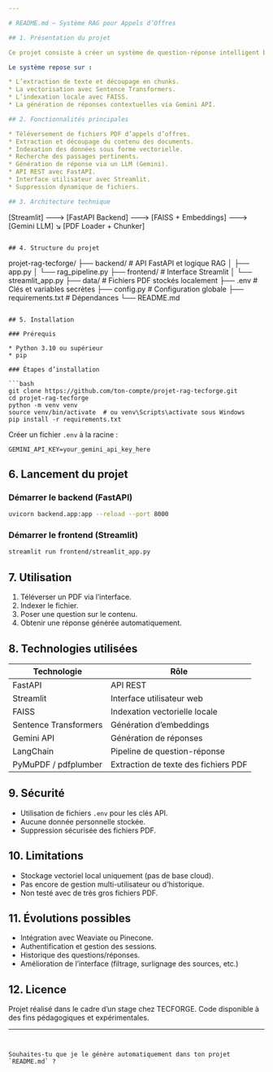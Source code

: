 ```yaml
---

# README.md — Système RAG pour Appels d’Offres

## 1. Présentation du projet

Ce projet consiste à créer un système de question-réponse intelligent basé sur des documents PDF d'appels d’offres. Il permet de téléverser un fichier PDF, de le traiter via un pipeline RAG (Retrieval-Augmented Generation), et de poser des questions en langage naturel pour obtenir des réponses précises et sourcées.

Le système repose sur :

* L’extraction de texte et découpage en chunks.
* La vectorisation avec Sentence Transformers.
* L’indexation locale avec FAISS.
* La génération de réponses contextuelles via Gemini API.

## 2. Fonctionnalités principales

* Téléversement de fichiers PDF d’appels d’offres.
* Extraction et découpage du contenu des documents.
* Indexation des données sous forme vectorielle.
* Recherche des passages pertinents.
* Génération de réponse via un LLM (Gemini).
* API REST avec FastAPI.
* Interface utilisateur avec Streamlit.
* Suppression dynamique de fichiers.

## 3. Architecture technique

```
[Streamlit] ---> [FastAPI Backend] ---> [FAISS + Embeddings] ---> [Gemini LLM]
                                    ↘
                                 [PDF Loader + Chunker]
```

## 4. Structure du projet

```
projet-rag-tecforge/
├── backend/                 # API FastAPI et logique RAG
│   ├── app.py
│   └── rag_pipeline.py
├── frontend/                # Interface Streamlit
│   └── streamlit_app.py
├── data/                    # Fichiers PDF stockés localement
├── .env                     # Clés et variables secrètes
├── config.py                # Configuration globale
├── requirements.txt         # Dépendances
└── README.md
```

## 5. Installation

### Prérequis

* Python 3.10 ou supérieur
* pip

### Étapes d’installation

```bash
git clone https://github.com/ton-compte/projet-rag-tecforge.git
cd projet-rag-tecforge
python -m venv venv
source venv/bin/activate  # ou venv\Scripts\activate sous Windows
pip install -r requirements.txt
```

Créer un fichier `.env` à la racine :

```
GEMINI_API_KEY=your_gemini_api_key_here
```

## 6. Lancement du projet

### Démarrer le backend (FastAPI)

```bash
uvicorn backend.app:app --reload --port 8000
```

### Démarrer le frontend (Streamlit)

```bash
streamlit run frontend/streamlit_app.py
```

## 7. Utilisation

1. Téléverser un PDF via l’interface.
2. Indexer le fichier.
3. Poser une question sur le contenu.
4. Obtenir une réponse générée automatiquement.

## 8. Technologies utilisées

| Technologie           | Rôle                                 |
| --------------------- | ------------------------------------ |
| FastAPI               | API REST                             |
| Streamlit             | Interface utilisateur web            |
| FAISS                 | Indexation vectorielle locale        |
| Sentence Transformers | Génération d’embeddings              |
| Gemini API            | Génération de réponses               |
| LangChain             | Pipeline de question-réponse         |
| PyMuPDF / pdfplumber  | Extraction de texte des fichiers PDF |

## 9. Sécurité

* Utilisation de fichiers `.env` pour les clés API.
* Aucune donnée personnelle stockée.
* Suppression sécurisée des fichiers PDF.

## 10. Limitations

* Stockage vectoriel local uniquement (pas de base cloud).
* Pas encore de gestion multi-utilisateur ou d'historique.
* Non testé avec de très gros fichiers PDF.

## 11. Évolutions possibles

* Intégration avec Weaviate ou Pinecone.
* Authentification et gestion des sessions.
* Historique des questions/réponses.
* Amélioration de l’interface (filtrage, surlignage des sources, etc.)

## 12. Licence

Projet réalisé dans le cadre d’un stage chez TECFORGE. Code disponible à des fins pédagogiques et expérimentales.

---
```


Souhaites-tu que je le génère automatiquement dans ton projet `README.md` ?
